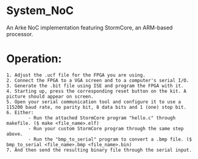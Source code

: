 # System_NoC
An Arke NoC implementation featuring StormCore, an ARM-based processor.

# Operation:

	1. Adjust the .ucf file for the FPGA you are using.
	2. Connect the FPGA to a VGA screen and to a computer's serial I/O.
	3. Generate the .bit file using ISE and program the FPGA with it.
	4. Starting up, press the corresponding reset button on the kit. A picture should appear on screen.
	5. Open your serial communication tool and configure it to use a 115200 baud rate, no parity bit, 8 data bits and 1 (one) stop bit.
	6. Either:
			- Run the attached StormCore program "hello.c" through makefile. ($ make <file_name>.elf)
			- Run your custom StormCore program through the same step above.
			- Run the "bmp_to_serial" program to convert a .bmp file. ($ bmp_to_serial <file_name>.bmp <file_name>.bin)
	7. And then send the resulting binary file through the serial input.
